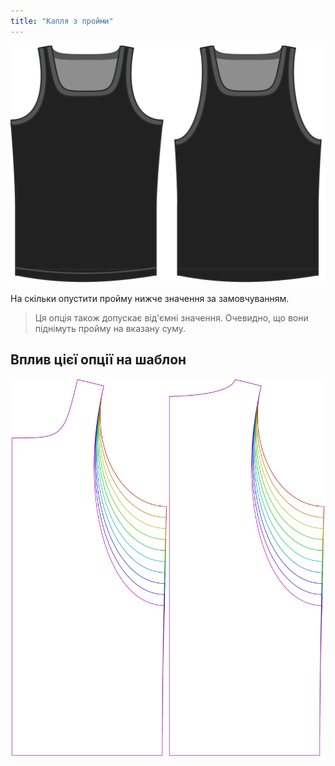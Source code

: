 ```yaml
---
title: "Капля з пройми"
---
```


![Опція опускання пройми на Аароні](./armholedrop.svg)

На скільки опустити пройму нижче значення за замовчуванням.

> Ця опція також допускає від'ємні значення. Очевидно, що вони піднімуть пройму на вказану суму.

## Вплив цієї опції на шаблон

![На цьому зображенні показано вплив цієї опції шляхом накладання декількох варіантів, які мають різне значення для цієї опції](aaron_armholedrop_sample.svg "Вплив цієї опції на шаблон")
